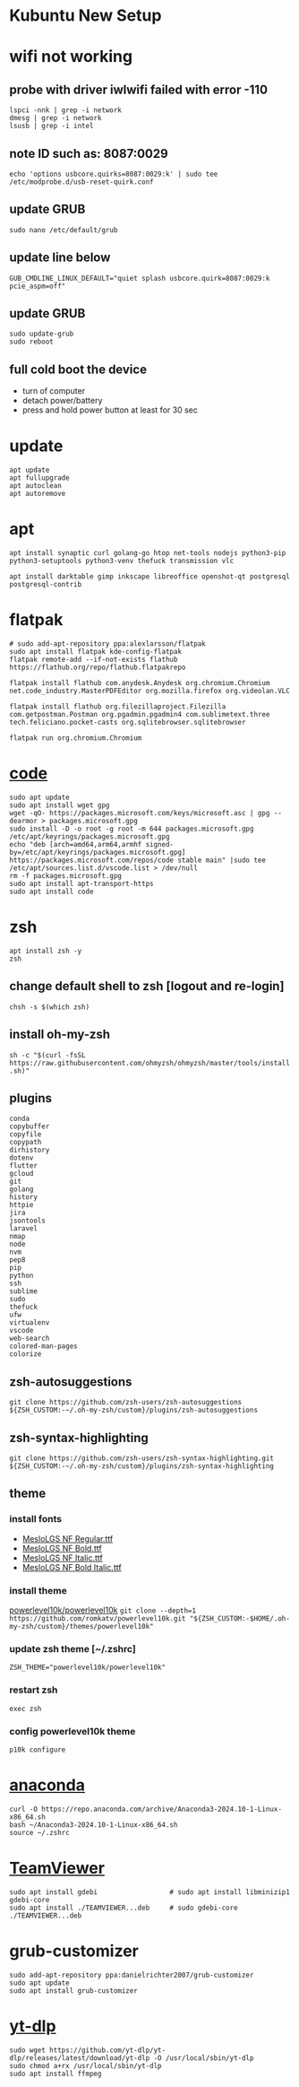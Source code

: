 # Kubuntu New Setup

# wifi not working
## probe with driver iwlwifi failed with error -110
```
lspci -nnk | grep -i network
dmesg | grep -i network
lsusb | grep -i intel
```

## note ID such as: 8087:0029
```
echo 'options usbcore.quirks=8087:0029:k' | sudo tee /etc/modprobe.d/usb-reset-quirk.conf
```

## update GRUB
```
sudo nano /etc/default/grub
```

## update line below
```
GUB_CMDLINE_LINUX_DEFAULT="quiet splash usbcore.quirk=8087:0029:k pcie_aspm=off"
```

## update GRUB
```
sudo update-grub
sudo reboot
```

## full cold boot the device
- turn of computer
- detach power/battery
- press and hold power button at least for 30 sec

# update
```
apt update
apt fullupgrade
apt autoclean
apt autoremove
```

# apt
```
apt install synaptic curl golang-go htop net-tools nodejs python3-pip python3-setuptools python3-venv thefuck transmission vlc

apt install darktable gimp inkscape libreoffice openshot-qt postgresql postgresql-contrib
```

# flatpak

```
# sudo add-apt-repository ppa:alexlarsson/flatpak
sudo apt install flatpak kde-config-flatpak
flatpak remote-add --if-not-exists flathub https://flathub.org/repo/flathub.flatpakrepo

flatpak install flathub com.anydesk.Anydesk org.chromium.Chromium net.code_industry.MasterPDFEditor org.mozilla.firefox org.videolan.VLC

flatpak install flathub org.filezillaproject.Filezilla com.getpostman.Postman org.pgadmin.pgadmin4 com.sublimetext.three tech.feliciano.pocket-casts org.sqlitebrowser.sqlitebrowser

flatpak run org.chromium.Chromium
```

# [code](https://code.visualstudio.com/docs/setup/linux)
```
sudo apt update
sudo apt install wget gpg
wget -qO- https://packages.microsoft.com/keys/microsoft.asc | gpg --dearmor > packages.microsoft.gpg
sudo install -D -o root -g root -m 644 packages.microsoft.gpg /etc/apt/keyrings/packages.microsoft.gpg
echo "deb [arch=amd64,arm64,armhf signed-by=/etc/apt/keyrings/packages.microsoft.gpg] https://packages.microsoft.com/repos/code stable main" |sudo tee /etc/apt/sources.list.d/vscode.list > /dev/null
rm -f packages.microsoft.gpg
sudo apt install apt-transport-https
sudo apt install code
```

# zsh
```
apt install zsh -y
zsh
```
## change default shell to zsh [logout and re-login]
`chsh -s $(which zsh)`

## install oh-my-zsh
`sh -c "$(curl -fsSL https://raw.githubusercontent.com/ohmyzsh/ohmyzsh/master/tools/install.sh)"`

## plugins
```
conda
copybuffer
copyfile
copypath
dirhistory
dotenv
flutter
gcloud
git
golang
history
httpie
jira
jsontools
laravel
nmap
node
nvm
pep8
pip
python
ssh
sublime
sudo
thefuck
ufw
virtualenv
vscode
web-search
colored-man-pages
colorize
```

## zsh-autosuggestions
`git clone https://github.com/zsh-users/zsh-autosuggestions ${ZSH_CUSTOM:-~/.oh-my-zsh/custom}/plugins/zsh-autosuggestions`

## zsh-syntax-highlighting
`git clone https://github.com/zsh-users/zsh-syntax-highlighting.git ${ZSH_CUSTOM:-~/.oh-my-zsh/custom}/plugins/zsh-syntax-highlighting`

## theme
### install fonts
- [MesloLGS NF Regular.ttf](https://github.com/romkatv/powerlevel10k-media/raw/master/MesloLGS%20NF%20Regular.ttf)
- [MesloLGS NF Bold.ttf](https://github.com/romkatv/powerlevel10k-media/raw/master/MesloLGS%20NF%20Bold.ttf)
- [MesloLGS NF Italic.ttf](https://github.com/romkatv/powerlevel10k-media/raw/master/MesloLGS%20NF%20Italic.ttf)
- [MesloLGS NF Bold Italic.ttf](https://github.com/romkatv/powerlevel10k-media/raw/master/MesloLGS%20NF%20Bold%20Italic.ttf)

### install theme
[powerlevel10k/powerlevel10k](https://github.com/romkatv/powerlevel10k)
`git clone --depth=1 https://github.com/romkatv/powerlevel10k.git "${ZSH_CUSTOM:-$HOME/.oh-my-zsh/custom}/themes/powerlevel10k"`

### update zsh theme [~/.zshrc]
`ZSH_THEME="powerlevel10k/powerlevel10k"`

### restart zsh
`exec zsh`

### config powerlevel10k theme
`p10k configure`

# [anaconda](https://www.anaconda.com/docs/getting-started/anaconda/install#linux)
```
curl -O https://repo.anaconda.com/archive/Anaconda3-2024.10-1-Linux-x86_64.sh
bash ~/Anaconda3-2024.10-1-Linux-x86_64.sh
source ~/.zshrc
```

# [TeamViewer](https://download.teamviewer.com/download/linux/teamviewer_amd64.deb)
```
sudo apt install gdebi                  # sudo apt install libminizip1 gdebi-core
sudo apt install ./TEAMVIEWER...deb     # sudo gdebi-core ./TEAMVIEWER...deb
```

# grub-customizer
```
sudo add-apt-repository ppa:danielrichter2007/grub-customizer 
sudo apt update
sudo apt install grub-customizer
```

# [yt-dlp](https://github.com/yt-dlp/yt-dlp)
```
sudo wget https://github.com/yt-dlp/yt-dlp/releases/latest/download/yt-dlp -O /usr/local/sbin/yt-dlp
sudo chmod a+rx /usr/local/sbin/yt-dlp
sudo apt install ffmpeg
```

